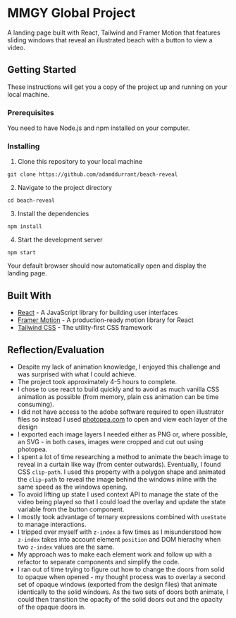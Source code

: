 # MMGY Global Project

A landing page built with React, Tailwind and Framer Motion that features sliding windows that reveal an illustrated beach with a button to view a video.

## Getting Started

These instructions will get you a copy of the project up and running on your local machine.

### Prerequisites

You need to have Node.js and npm installed on your computer.

### Installing

1.  Clone this repository to your local machine

`git clone https://github.com/adamddurrant/beach-reveal`

2.  Navigate to the project directory

`cd beach-reveal`

3.  Install the dependencies

`npm install`

4.  Start the development server

`npm start`

Your default browser should now automatically open and display the landing page.

## Built With

- [React](https://reactjs.org/) - A JavaScript library for building user interfaces
- [Framer Motion](https://www.framer.com/motion/) - A production-ready motion library for React
- [Tailwind CSS](https://tailwindcss.com/) - The utility-first CSS framework

## Reflection/Evaluation

- Despite my lack of animation knowledge, I enjoyed this challenge and was surprised with what I could achieve.
- The project took approximately 4-5 hours to complete.
- I chose to use react to build quickly and to avoid as much vanilla CSS animation as possible (from memory, plain css animation can be time consuming).
- I did not have access to the adobe software required to open illustrator files so instead I used [photopea.com](https://www.photopea.com/) to open and view each layer of the design
- I exported each image layers I needed either as PNG or, where possible, an SVG - in both cases, images were cropped and cut out using photopea.
- I spent a lot of time researching a method to animate the beach image to reveal in a curtain like way (from center outwards). Eventually, I found CSS `clip-path`. I used this property with a polygon shape and animated the `clip-path` to reveal the image behind the windows inline with the same speed as the windows opening.
- To avoid lifting up state I used context API to manage the state of the video being played so that I could load the overlay and update the state variable from the button component.
- I mostly took advantage of ternary expressions combined with `useState` to manage interactions.
- I tripped over myself with `z-index` a few times as I misunderstood how `z-index` takes into account element `position` and DOM hierachy when two `z-index` values are the same.
- My approach was to make each element work and follow up with a refactor to separate components and simplify the code.
- I ran out of time trying to figure out how to change the doors from solid to opaque when opened - my thought process was to overlay a second set of opaque windows (exported from the design files) that animate identically to the solid windows. As the two sets of doors both animate, I could then transition the opacity of the solid doors out and the opacity of the opaque doors in.
